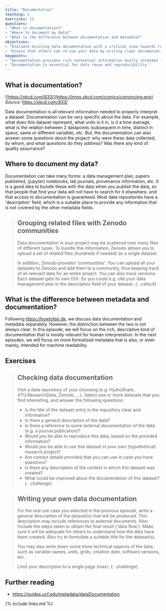 ```yaml
---
title: "Documentation"
teaching: 5
exercises: 15
questions:
- "What is documentation?"
- "Where to document my data?"
- "What is the difference between documentation and metadata?"
objectives:
- "Evaluate existing data documentation with a critical view towards reusability"
- "Ensure that others can re-use your data by writing clear documentation."
keypoints:
- "Documentation provides rich contextual information mostly intended for human readers."
- "Documentation is essential for data reuse and reproducibility."
---
```


## What is documentation?

![https://xkcd.com/833/](https://imgs.xkcd.com/comics/convincing.png)
*Source: <https://xkcd.com/833/>*

Data documentation is all relevant information needed to properly interpret a
dataset. Documentation can be very specific about the data. For example, what
does this dataset represent, what units is it in, is it a time average, what is
the relation between 2 datapoints (subsequent in time, distinct in space, same
or different variable), etc. But, the documentation can also answer some
questions about the project: why were these data collected, by whom, and what
questions do they address? Was there any kind of quality assurrance?

## Where to document my data?

Documentation can take many forms: a data management plan, papers published,
(jupyter) notebooks, lab journals, provenance information, etc. It is a good
idea to bundle these with the data when you publish the data, so that people
that find your data will not have to search for it elsewhere, and that access to documentation is guaranteed. Most data
repositories have a 'description' field, which is a suitable place to provide
any information that is not covered by the other metadata fields.

> ## Grouping related files with Zenodo communities
> Data documentation in your project may be scattered over many files of
> different types. To bundle this information, Zenodo allows you to upload
> a set of related files (hundreds if needed) as a single dataset.
>
> In addition, Zenodo provides 'communities'. You can upload all your datasets
> to Zenodo and add them to a community, thus keeping track of all relevant
> data for an entire project. You can also track versions. Each dataset
> gets its own DOI. So you could e.g. cite your data management plan
> in the description field of your dataset.
{: .callout}

## What is the difference between metadata and documentation?

Following <https://howtofair.dk>, we discuss data documentation and metadata
separately. However, the distinction between the two is not always clear. In
this episode, we will focus on the rich, descriptive kind of documentation
that is mostly relevant for human interpretation. In the next episodes, we will
focus on more formalized metadata that is also, or even mainly, intended for
machine readability.

## Exercises

> ## Checking data documentation
>
> Visit a data repository of your choosing (e.g. HydroShare, 4TU.ResearchData, Zenodo, ...).
> Select one or more datasets that you find interesting, and answer the
> following questions:
>
> - Is the title of the dataset entry in the repository clear and informative?
> - Is there a general description of the data?
> - Is there a reference to some external documentation of the data (e.g. a
>   journal publication)?
> - Would you be able to reproduce this data, based on the provided information?
> - Would you be able to use this dataset in your own (hypothetical) research
>   project?
> - Are contact details provided that you can use in case you have questions?
> - Is there any description of the context in which this dataset was created?
> - What could be improved about the documentation of this dataset?
{: .challenge}

> ## Writing your own data documentation
>
> For the real use case you selected in the previous episode, write a general
> description of the dataset(s) that will be produced. This description may
> include references to external documents. Also include the steps taken to
> obtain the final result ('data flow'). Make sure it will be adequate for
> others to understand how the data have been created. Also try to formulate a
> suitable title for the dataset(s).
>
> You may also write down some more technical aspects of the data, such as
> variable names, units, grids, creation date, software versions, etc.
>
> Limit your description to a single page (max).
{: .challenge}

## Further reading
- <https://guides.ucf.edu/metadata/dataDocumentation>

{% include links.md %}

